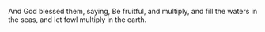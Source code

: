 And God blessed them, saying, Be fruitful, and multiply, and fill the waters in the seas, and let fowl multiply in the earth.
